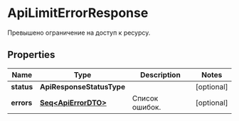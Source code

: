 

# ApiLimitErrorResponse

Превышено ограничение на доступ к ресурсу.

## Properties

Name | Type | Description | Notes
------------ | ------------- | ------------- | -------------
**status** | **ApiResponseStatusType** |  |  [optional]
**errors** | [**Seq&lt;ApiErrorDTO&gt;**](ApiErrorDTO.md) | Список ошибок. |  [optional]



